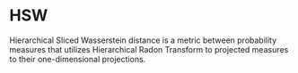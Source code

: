 # HSW
Hierarchical Sliced Wasserstein distance is a metric between probability measures that utilizes Hierarchical Radon Transform to projected measures to their one-dimensional projections.
